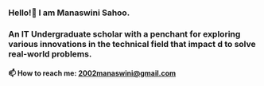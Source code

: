### Hello!👋 I am Manaswini Sahoo.
### An IT Undergraduate scholar with a penchant for exploring various innovations in the technical field that impact d to solve real-world problems.

#### 📫 How to reach me: 2002manaswini@gmail.com
####  

<!--
**2002Manaswini/2002Manaswini** is a ✨ _special_ ✨ repository because its `README.md` (this file) appears on your GitHub profile.

Here are some ideas to get you started:

- 💬 Ask me about I am an IT Undergraduate scholar with a penchant for exploring various innovations that are emerging in the technical field.
- 📫 How to reach me: https://www.instagram.com/roshni_47._/

-->
